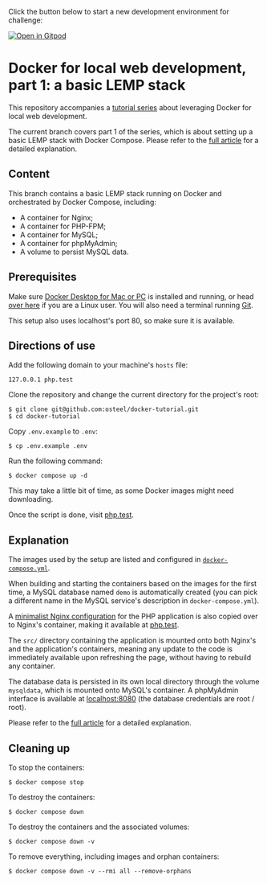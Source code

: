 Click the button below to start a new development environment for challenge:

[![Open in Gitpod](https://gitpod.io/button/open-in-gitpod.svg)](https://gitpod.io/#https://github.com/tcrst/docker-tutorial)


# Docker for local web development, part 1: a basic LEMP stack

This repository accompanies a [tutorial series](https://tech.osteel.me/posts/docker-for-local-web-development-why-should-you-care "Docker for local web development, introduction: why should you care?") about leveraging Docker for local web development.

The current branch covers part 1 of the series, which is about setting up a basic LEMP stack with Docker Compose. Please refer to the [full article](https://tech.osteel.me/posts/docker-for-local-web-development-part-1-a-basic-lemp-stack "Docker for local web development, part 1: a basic LEMP stack") for a detailed explanation.

## Content

This branch contains a basic LEMP stack running on Docker and orchestrated by Docker Compose, including:

* A container for Nginx;
* A container for PHP-FPM;
* A container for MySQL;
* A container for phpMyAdmin;
* A volume to persist MySQL data.

## Prerequisites

Make sure [Docker Desktop for Mac or PC](https://www.docker.com/products/docker-desktop) is installed and running, or head [over here](https://docs.docker.com/install/) if you are a Linux user. You will also need a terminal running [Git](https://git-scm.com/).

This setup also uses localhost's port 80, so make sure it is available.

## Directions of use

Add the following domain to your machine's `hosts` file:

```
127.0.0.1 php.test
```

Clone the repository and change the current directory for the project's root:

```
$ git clone git@github.com:osteel/docker-tutorial.git
$ cd docker-tutorial
```

Copy `.env.example` to `.env`:

```
$ cp .env.example .env
```

Run the following command:

```
$ docker compose up -d
```

This may take a little bit of time, as some Docker images might need downloading.

Once the script is done, visit [php.test](http://php.test).

## Explanation

The images used by the setup are listed and configured in [`docker-compose.yml`](https://github.com/osteel/docker-tutorial/blob/part-1/docker-compose.yml).

When building and starting the containers based on the images for the first time, a MySQL database named `demo` is automatically created (you can pick a different name in the MySQL service's description in `docker-compose.yml`).

A [minimalist Nginx configuration](https://github.com/osteel/docker-tutorial/blob/part-1/.docker/nginx/conf.d/php.conf) for the PHP application is also copied over to Nginx's container, making it available at [php.test](http://php.test).

The `src/` directory containing the application is mounted onto both Nginx's and the application's containers, meaning any update to the code is immediately available upon refreshing the page, without having to rebuild any container.

The database data is persisted in its own local directory through the volume `mysqldata`, which is mounted onto MySQL's container. A phpMyAdmin interface is available at [localhost:8080](http://localhost:8080) (the database credentials are root / root).

Please refer to the [full article](https://tech.osteel.me/posts/docker-for-local-web-development-part-1-a-basic-lemp-stack "Docker for local web development, part 1: a basic LEMP stack") for a detailed explanation.

## Cleaning up

To stop the containers:

```
$ docker compose stop
```

To destroy the containers:

```
$ docker compose down
```

To destroy the containers and the associated volumes:

```
$ docker compose down -v
```

To remove everything, including images and orphan containers:

```
$ docker compose down -v --rmi all --remove-orphans
```
